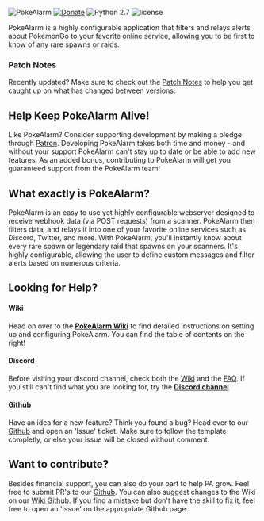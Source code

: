 ![PokeAlarm](https://raw.githubusercontent.com/wiki/RocketMap/PokeAlarm/images/logo.png) 
[![Donate](https://img.shields.io/badge/Donate-Patron-orange.svg)](https://www.patreon.com/bePatron?u=5193416)
![Python 2.7](https://img.shields.io/badge/python-2.7-blue.svg)
![license](https://img.shields.io/github/license/RocketMap/PokeAlarm.svg)

PokeAlarm is a highly configurable application that filters and relays alerts about PokemonGo to your favorite online service, allowing you to be first to know of any rare spawns or raids.

### Patch Notes
Recently updated? Make sure to check out the [Patch Notes](patch_notes) to help you get caught up on what has changed between versions.

## Help Keep PokeAlarm Alive!   
Like PokeAlarm? Consider supporting development by making a pledge through [Patron](https://www.patreon.com/bePatron?u=5193416). Developing PokeAlarm takes both time and money - and without your support PokeAlarm can't stay up to date or be able to add new features. As an added bonus, contributing to PokeAlarm will get you guaranteed support from the PokeAlarm team!

## What exactly is PokeAlarm?
PokeAlarm is an easy to use yet highly configurable webserver designed to receive webhook data (via POST requests) from a scanner. PokeAlarm then filters data, and relays it into one of your favorite online services such as Discord, Twitter, and more. With PokeAlarm, you'll instantly know about every rare spawn or legendary raid that spawns on your scanners. It's highly configurable, allowing the user to define custom messages and filter alerts based on numerous criteria.

## Looking for Help?

#### Wiki
Head on over to the [**PokeAlarm Wiki**](https://github.com/RocketMap/PokeAlarm/wiki) to find detailed instructions on setting up and configuring PokeAlarm. You can find the table of contents on the right!

#### Discord
Before visiting your discord channel, check both the [Wiki](https://github.com/RocketMap/PokeAlarm/wiki) and the [FAQ](https://github.com/RocketMap/PokeAlarm/wiki/faq). If you still can't find what you are looking for, try the [**Discord channel**](https://discord.gg/RocketMap)

#### Github
Have an idea for a new feature? Think you found a bug? Head over to our [Github](https://github.com/RocketMap/PokeAlarm/issues/new) and open an 'Issue' ticket. Make sure to follow the template completly, or else your issue will be closed without comment.

## Want to contribute?
Besides financial support, you can also do your part to help PA grow. Feel free to submit PR's to our [Github](https://github.com/RocketMap/PokeAlarm/issues/new). You can also suggest changes to the Wiki on our [Wiki Github](https://github.com/RocketMap/PokeAlarmWiki). If you find a mistake but don't have the skill to fix it, feel free to open an 'Issue' on the appropriate Github page. 
